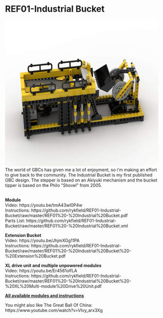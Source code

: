 <a name="README"></a>
# REF01-Industrial Bucket
<img width="640" height="480" src="https://raw.githubusercontent.com/rykfield/REF01-Industrial-Bucket/master/Industrial%20Bucket.jpg">

<BR>
The world of GBCs has given me a lot of enjoyment, so i'm making an effort to give back to the community.  The Industrial Bucket is my first published GBC design.  The stepper is based on an Akiyuki mechanism and the bucket tipper is based on the Philo "Shovel" from 2005.<BR><BR>

<P><b>Module</b>
<BR>Video: https://youtu.be/tmA43wl0P4w
<BR>Instructions: https://github.com/rykfield/REF01-Industrial-Bucket/raw/master/REF01%20-%20Industrial%20Bucket.pdf
<BR>Parts List: https://github.com/rykfield/REF01-Industrial-Bucket/raw/master/REF01%20-%20Industrial%20Bucket.xml

<P><b>Extension Bucket</b>
<BR>Video: https://youtu.be/JhjmXGg11PA
<BR>Instructions: https://github.com/rykfield/REF01-Industrial-Bucket/raw/master/REF01%20-%20Industrial%20Bucket%20-%20Extension%20Bucket.pdf

<P><b>XL drive unit and multiple unpowered modules</b>
<BR>Video: https://youtu.be/Er4561olfLA
<BR>Instructions: https://github.com/rykfield/REF01-Industrial-Bucket/raw/master/REF01%20-%20Industrial%20Bucket%20-%20XL%20Multi-module%20Drive%20Unit.pdf

<P><a href="https://github.com/rykfield/REF00-Module-Overview"><B>All available modules and instructions</b></a>

<P>You might also like The Great Ball Of China: https://www.youtube.com/watch?v=Vlvy_arx3Xg
